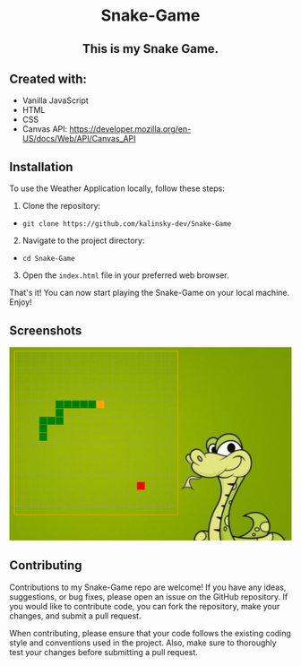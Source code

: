 <h1 align="center">Snake-Game</h1>
<h2 align="center">This is my Snake Game. </h2>


## Created with:

- Vanilla JavaScript
- HTML
- CSS
- Canvas API: https://developer.mozilla.org/en-US/docs/Web/API/Canvas_API

## Installation

To use the Weather Application locally, follow these steps:

1.  Clone the repository:

-   `git clone https://github.com/kalinsky-dev/Snake-Game`

2.   Navigate to the project directory:

-  `cd Snake-Game`

3.  Open the `index.html` file in your preferred web browser.

That's it! You can now start playing the Snake-Game on your local machine. Enjoy!

## Screenshots

![app](./screenshots/Snake.png)

## Contributing

Contributions to my Snake-Game repo are welcome! If you have any ideas, suggestions, or bug fixes, please open an issue on the GitHub repository. If you would like to contribute code, you can fork the repository, make your changes, and submit a pull request.

When contributing, please ensure that your code follows the existing coding style and conventions used in the project. Also, make sure to thoroughly test your changes before submitting a pull request.
